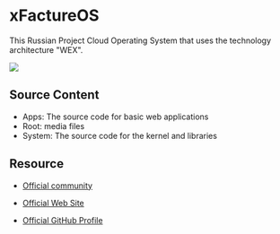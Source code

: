 xFactureOS
======

This Russian Project Cloud Operating System that uses the technology architecture "WEX".

![](https://pp.vk.me/c625217/v625217393/44cca/aQV8kiinL3M.jpg)

## Source Content

* Apps: The source code for basic web applications
* Root: media files
* System: The source code for the kernel and libraries

## Resource

* [Official community](https://vk.com/xfactureos)

* [Official Web Site](http://xfactureos.ru)

* [Official GitHub Profile](https://github.com/xfactureos)
